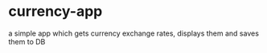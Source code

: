 # currency-app
a simple app which gets currency exchange rates, displays them and saves them to DB 
